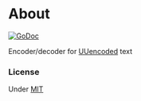# About

[![GoDoc](https://godoc.org/github.com/martinlindhe/uu?status.svg)](https://godoc.org/github.com/martinlindhe/uu)

Encoder/decoder for [UUencoded](https://en.wikipedia.org/wiki/Uuencoding) text


### License

Under [MIT](LICENSE)
